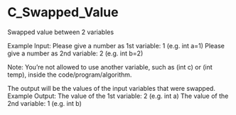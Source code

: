 # C_Swapped_Value
Swapped value between 2 variables

Example Input:
Please give a number as 1st variable: 1 (e.g. int a=1)
Please give a number as 2nd variable: 2 (e.g. int b=2)

Note: You’re not allowed to use another variable, such as (int c) or (int temp), inside the code/program/algorithm.

The output will be the values of the input variables that were swapped.
Example Output:
The value of the 1st variable: 2 (e.g. int a)
The value of the 2nd variable: 1 (e.g. int b)
